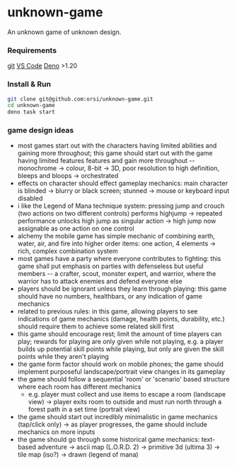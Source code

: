 # unknown-game
An unknown game of unknown design.

### Requirements
[git](https://git-scm.com)
[VS Code](https://code.visualstudio.com)
[Deno](https://deno.land) >1.20

### Install & Run
```sh
git clone git@github.com:orsi/unknown-game.git
cd unknown-game
deno task start
```

### game design ideas
- most games start out with the characters having limited abilities and gaining more throughout; this game should start out with the game having limited features features and gain more throughout -- monochrome -> colour, 8-bit -> 3D, poor resolution to high definition, bleeps and bloops -> orchestrated
- effects on character should effect gameplay mechanics: main character is blinded -> blurry or black screen; stunned -> mouse or keyboard input disabled
- i like the Legend of Mana technique system: pressing jump and crouch (two actions on two different controls) performs highjump -> repeated performance unlocks high jump as singular action -> high jump now assignable as one action on one control
- alchemy the mobile game has simple mechanic of combining earth, water, air, and fire into higher order items: one action, 4 elements -> rich, complex combination system
- most games have a party where everyone contributes to fighting: this game shall put emphasis on parties with defenseless but useful members -- a crafter, scout, monster expert, and warrior, where the warrior has to attack enemies and defend everyone else
- players should be ignorant unless they learn through playing: this game should have no numbers, healthbars, or any indication of game mechanics
- related to previous rules: in this game, allowing players to see indications of game mechanics (damage, health points, durability, etc.) should require them to achieve some related skill first
- this game should encourage rest; limit the amount of time players can play; rewards for playing are only given while not playing, e.g. a player builds up potential skill points while playing, but only are given the skill points while they aren't playing
- the game form factor should work on mobile phones; the game should implement purposeful landscape/portrait view changes in its gameplay
- the game should follow a sequential 'room' or 'scenario' based structure where each room has different mechanics
  - e.g. player must collect and use items to escape a room (landscape view) -> player exits room to outside and must run north through a forest path in a set time (portrait view)
- the game should start out incredibly minimalistic in game mechanics (tap/click only) -> as player progresses, the game should include mechanics on more inputs
- the game should go through some historical game mechanics: text-based adventure -> ascii map (L.O.R.D. 2) -> primitive 3d (ultima 3) -> tile map (iso?) -> drawn (legend of mana)
